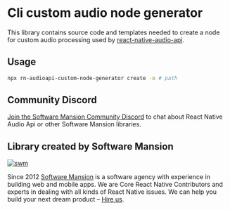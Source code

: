 # Cli custom audio node generator

This library contains source code and templates needed to create a node for custom audio processing used by [react-native-audio-api](https://github.com/software-mansion/react-native-audio-api).

## Usage

```bash
npx rn-audioapi-custom-node-generator create -o # path
```

## Community Discord

[Join the Software Mansion Community Discord](https://discord.swmansion.com) to chat about React Native Audio Api or other Software Mansion libraries.

## Library created by Software Mansion

[![swm](https://logo.swmansion.com/logo?color=white&variant=desktop&width=150&tag=react-native-reanimated-github 'Software Mansion')](https://swmansion.com)

Since 2012 [Software Mansion](https://swmansion.com) is a software agency with experience in building web and mobile apps. We are Core React Native Contributors and experts in dealing with all kinds of React Native issues. We can help you build your next dream product – [Hire us](https://swmansion.com/contact/projects?utm_source=reanimated&utm_medium=readme).